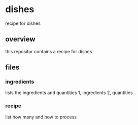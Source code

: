 # dishes
recipe for dishes
## overview
this repositor contains a recipe for dishes
## files
### ingredients
lists the ingredients and quantities
1, ingredients
2, quantities
### recipe
list how many and how to process
